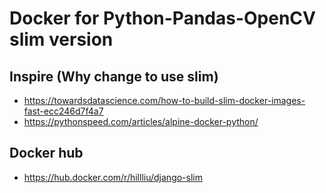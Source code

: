 Docker for Python-Pandas-OpenCV slim version
======


## Inspire (Why change to use slim)
* https://towardsdatascience.com/how-to-build-slim-docker-images-fast-ecc246d7f4a7
* https://pythonspeed.com/articles/alpine-docker-python/

## Docker hub
   * https://hub.docker.com/r/hillliu/django-slim

